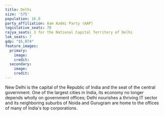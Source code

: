 ```yaml
---
title: Delhi
size: '575'
population: 16.8
party_affiliation: Aam Aadmi Party (AAP)
legislative_seats: 70
rajya_seats: 3 for the National Capital Territory of Delhi
lok_seats: 7
gdp: "$5,074"
feature_images:
  primary:
    image: 
    credit: 
  secondary:
    image: 
    credit: 
---
```


New Delhi is the capital of the Republic of India and the seat of the central government. One of the largest cities in India, its economy no longer depends wholly on government offices; Delhi nourishes a thriving IT sector and its neighboring suburbs of Noida and Gurugram are home to the offices of many of India's top corporations.
